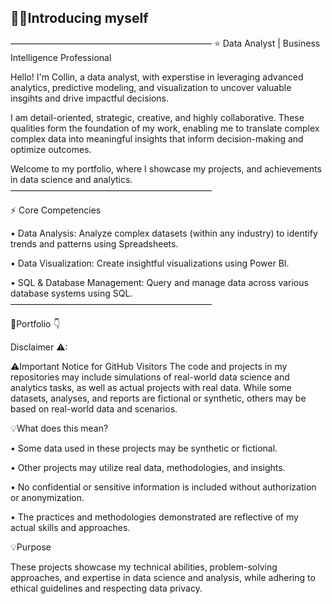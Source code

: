## 🙋‍♂️Introducing myself
———————————————————————
⭐ Data Analyst | Business Intelligence Professional

Hello! I'm Collin, a data analyst, with experstise in leveraging advanced analytics, predictive modeling, and visualization to uncover valuable insgihts and drive impactful decisions.

I am detail-oriented, strategic, creative, and highly collaborative. These qualities form the foundation of my work, enabling me to translate complex complex data into meaningful insights that inform decision-making and optimize outcomes.

Welcome to my portfolio, where I showcase my projects, and achievements in data science and analytics.
———————————————————————

⚡ Core Competencies

• Data Analysis: Analyze complex datasets (within any industry) to identify trends and patterns using Spreadsheets.

• Data Visualization: Create insightful visualizations using Power BI.

• SQL & Database Management: Query and manage data across various database systems using SQL.
———————————————————————

💼Portfolio 👇

Disclaimer ⚠:

⚠Important Notice for GitHub Visitors
The code and projects in my repositories may include simulations of real-world data science and analytics tasks, as well as actual projects with real data. While some datasets, analyses, and reports are fictional or synthetic, others may be based on real-world data and scenarios.

💡What does this mean?

• Some data used in these projects may be synthetic or fictional.

• Other projects may utilize real data, methodologies, and insights.

• No confidential or sensitive information is included without authorization or anonymization.

• The practices and methodologies demonstrated are reflective of my actual skills and approaches.

💡Purpose

These projects showcase my technical abilities, problem-solving approaches, and expertise in data science and analysis, while adhering to ethical guidelines and respecting data privacy.
<!--
**Kcolliny90/kcolliny90** is a ✨ _special_ ✨ repository because its `README.md` (this file) appears on your GitHub profile.

Here are some ideas to get you started:

- 🔭 I’m currently working on ...
- 🌱 I’m currently learning ...
- 👯 I’m looking to collaborate on ...
- 🤔 I’m looking for help with ...
- 💬 Ask me about ...
- 📫 How to reach me: ...
- 😄 Pronouns: ...
- ⚡ Fun fact: ...
-->
